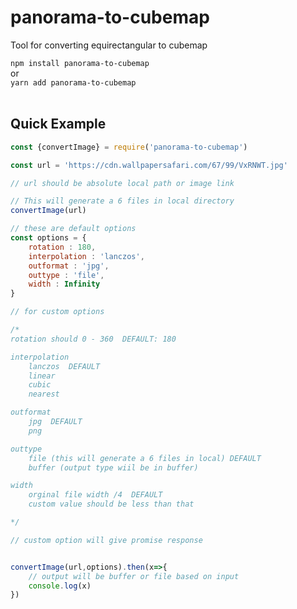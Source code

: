 # panorama-to-cubemap
Tool for converting equirectangular to cubemap

`npm install panorama-to-cubemap` <br/> 
or <br/>
`yarn add panorama-to-cubemap`
<br/><br/>

## Quick Example

```javascript
const {convertImage} = require('panorama-to-cubemap')

const url = 'https://cdn.wallpapersafari.com/67/99/VxRNWT.jpg'

// url should be absolute local path or image link

// This will generate a 6 files in local directory
convertImage(url)

// these are default options
const options = {
    rotation : 180,
    interpolation : 'lanczos',
    outformat : 'jpg',
    outtype : 'file',
    width : Infinity
}

// for custom options 

/* 
rotation should 0 - 360  DEFAULT: 180

interpolation 
    lanczos  DEFAULT
    linear
    cubic
    nearest

outformat
    jpg  DEFAULT
    png

outtype
    file (this will generate a 6 files in local) DEFAULT
    buffer (output type wiil be in buffer) 

width
    orginal file width /4  DEFAULT
    custom value should be less than that

*/

// custom option will give promise response


convertImage(url,options).then(x=>{
    // output will be buffer or file based on input
    console.log(x)
})

```